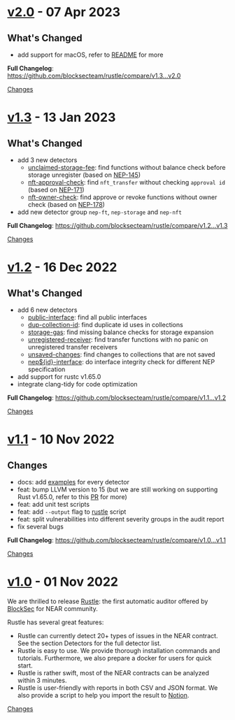 <a name="v2.0"></a>
# [v2.0](https://github.com/blocksecteam/rustle/releases/tag/v2.0) - 07 Apr 2023

## What's Changed

* add support for macOS, refer to [README](/README.md#macos-setup) for more

**Full Changelog**: https://github.com/blocksecteam/rustle/compare/v1.3...v2.0


[Changes][v2.0]


<a name="v1.3"></a>
# [v1.3](https://github.com/blocksecteam/rustle/releases/tag/v1.3) - 13 Jan 2023

## What's Changed

* add 3 new detectors
    * [unclaimed-storage-fee](/docs/detectors/unclaimed-storage-fee.md): find functions without balance check before storage unregister (based on [NEP-145](https://github.com/near/NEPs/blob/master/neps/nep-0145.md))
    * [nft-approval-check](/docs/detectors/nft-approval-check.md): find `nft_transfer` without checking `approval id` (based on [NEP-171](https://github.com/near/NEPs/blob/master/neps/nep-0171.md))
    * [nft-owner-check](/docs/detectors/nft-owner-check.md): find approve or revoke functions without owner check (based on [NEP-178](https://github.com/near/NEPs/blob/master/neps/nep-0178.md))
* add new detector group `nep-ft`, `nep-storage` and `nep-nft`

**Full Changelog**: https://github.com/blocksecteam/rustle/compare/v1.2...v1.3

[Changes][v1.3]


<a name="v1.2"></a>
# [v1.2](https://github.com/blocksecteam/rustle/releases/tag/v1.2) - 16 Dec 2022

## What's Changed

* add 6 new detectors
    * [public-interface](/docs/detectors/public-interface.md): find all public interfaces
    * [dup-collection-id](/docs/detectors/dup-collection-id.md): find duplicate id uses in collections
    * [storage-gas](/docs/detectors/storage-gas.md): find missing balance checks for storage expansion
    * [unregistered-receiver](/docs/detectors/unregistered-receiver.md): find transfer functions with no panic on unregistered transfer receivers
    * [unsaved-changes](/docs/detectors/unsaved-changes.md): find changes to collections that are not saved
    * [nep${id}-interface](/docs/detectors/nep-interface.md): do interface integrity check for different NEP specification
* add support for rustc v1.65.0
* integrate clang-tidy for code optimization


**Full Changelog**: https://github.com/blocksecteam/rustle/compare/v1.1...v1.2


[Changes][v1.2]


<a name="v1.1"></a>
# [v1.1](https://github.com/blocksecteam/rustle/releases/tag/v1.1) - 10 Nov 2022

## Changes

* docs: add [examples](/examples) for every detector
* feat: bump LLVM version to 15 (but we are still working on supporting Rust v1.65.0, refer to this [PR](https://github.com/rust-lang/rust/pull/99464/) for more)
* feat: add unit test scripts
* feat: add `--output` flag to [rustle](/rustle) script
* feat: split vulnerabilities into different severity groups in the audit report
* fix several bugs

**Full Changelog**: https://github.com/blocksecteam/rustle/compare/v1.0...v1.1

[Changes][v1.1]


<a name="v1.0"></a>
# [v1.0](https://github.com/blocksecteam/rustle/releases/tag/v1.0) - 01 Nov 2022

We are thrilled to release [Rustle](https://github.com/blocksecteam/rustle): the first automatic auditor offered by [BlockSec](https://blocksec.com/) for NEAR community.

Rustle has several great features:

* Rustle can currently detect 20+ types of issues in the NEAR contract. See the section Detectors for the full detector list.
* Rustle is easy to use. We provide thorough installation commands and tutorials. Furthermore, we also prepare a docker for users for quick start.
* Rustle is rather swift, most of the NEAR contracts can be analyzed within 3 minutes.
* Rustle is user-friendly with reports in both CSV and JSON format. We also provide a script to help you import the result to [Notion](https://www.notion.so/).

[Changes][v1.0]


[v2.0]: https://github.com/blocksecteam/rustle/compare/v1.3...v2.0
[v1.3]: https://github.com/blocksecteam/rustle/compare/v1.2...v1.3
[v1.2]: https://github.com/blocksecteam/rustle/compare/v1.1...v1.2
[v1.1]: https://github.com/blocksecteam/rustle/compare/v1.0...v1.1
[v1.0]: https://github.com/blocksecteam/rustle/tree/v1.0

<!-- Generated by https://github.com/rhysd/changelog-from-release v3.7.0 -->
